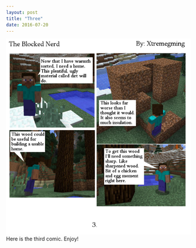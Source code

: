 ```yaml
---
layout: post
title: "Three"
date: 2016-07-20
---
```

<img src="/comics/comic3.png" alt="Comic 3: A New Home" class="inline" />
<br>
Here is the third comic. Enjoy!
